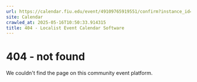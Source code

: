 ```yaml
---
url: https://calendar.fiu.edu/event/49109765919551/confirm?instance_id=49109765947217&return=https%3A%2F%2Fcalendar.fiu.edu%2Fcalendar
site: Calendar
crawled_at: 2025-05-16T10:50:33.914315
title: 404 - Localist Event Calendar Software
---
```


# 404 - not found
We couldn't find the page on this community event platform.
